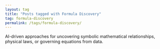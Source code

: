 ```yaml
---
layout: tag
title: "Posts tagged with Formula Discovery"
tag: formula-discovery
permalink: /tags/formula-discovery/
---
```

AI-driven approaches for uncovering symbolic mathematical relationships, physical laws, or governing equations from data.


